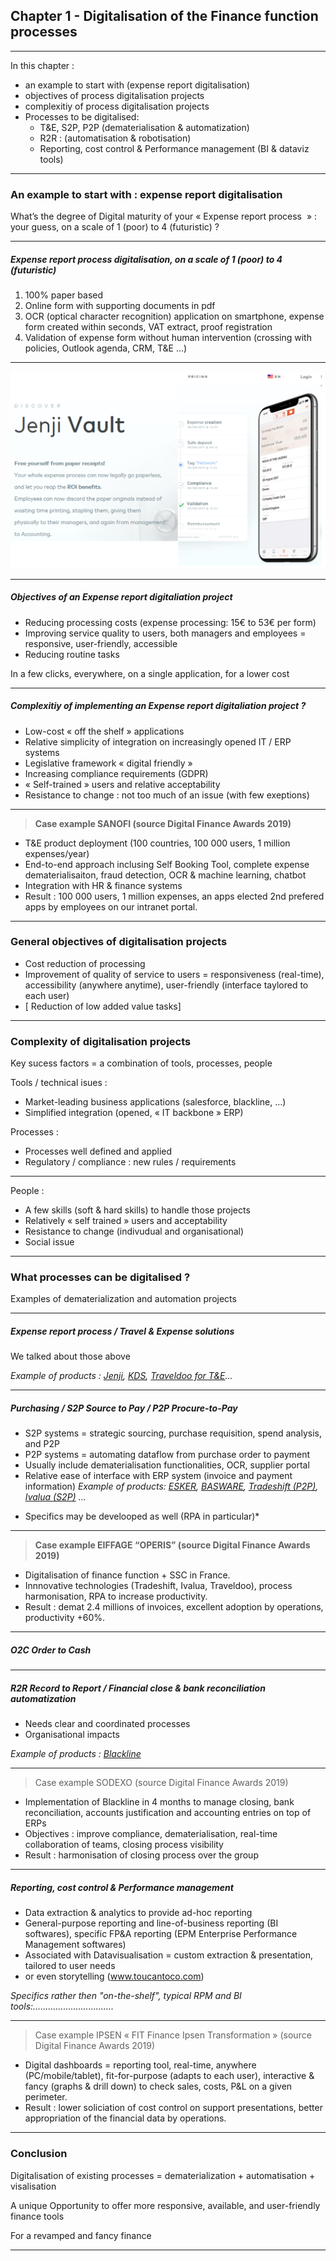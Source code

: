 ## Chapter 1 - Digitalisation of the Finance function processes

----

In this chapter :
- an example to start with (expense report digitalisation)
- objectives of process digitalisation projects
- complexitiy of process digitalisation projects
- Processes to be digitalised:
  - T&E, S2P, P2P (dematerialisation & automatization)
  - R2R : (automatisation & robotisation)
  - Reporting, cost control & Performance management (BI & dataviz tools) 

----

### An example to start with : expense report digitalisation    

What’s  the degree of Digital maturity of your « Expense report process  » : your guess, on a scale of 1 (poor) to 4 (futuristic) ?

----

##### Expense report process digitalisation, on a scale of 1 (poor) to 4 (futuristic)

1. 100% paper based
2. Online form with supporting documents in pdf
3. OCR (optical character recognition) application on smartphone, expense form created within seconds, VAT extract, proof registration
4. Validation of expense form without human intervention (crossing with policies, Outlook agenda, CRM, T&E ...)

----

<img src="images/Jenji.png" style="background:none; border:none; box-shadow:none;"/>

----

##### Objectives of an Expense report digitaliation project

- Reducing processing costs (expense processing: 15€ to 53€ per form) 
- Improving service quality to users, both managers and employees = responsive, user-friendly, accessible
- Reducing routine tasks   

In a few clicks, everywhere, on a single application, for a lower cost

----

##### Complexitiy of implementing an Expense report digitaliation project ? 

- Low-cost « off the shelf »  applications 
- Relative simplicity of integration on increasingly opened IT / ERP systems 
- Legislative framework « digital friendly » 
- Increasing compliance requirements (GDPR)
- « Self-trained » users and relative acceptability
- Resistance to change : not too much of an issue (with few exeptions)

----

> **Case example SANOFI (source Digital Finance Awards 2019)**   

- T&E product deployment (100 countries, 100 000 users, 1 million expenses/year)
- End-to-end approach inclusing Self Booking Tool, complete expense dematerialisaiton, fraud detection, OCR & machine learning, chatbot 
- Integration with HR & finance systems  
- Result : 100 000 users, 1 million expenses, an apps elected 2nd prefered apps by employees on our intranet portal.

----

### General objectives of digitalisation projects   
- Cost reduction of processing
- Improvement of quality of service to users = responsiveness (real-time), accessibility (anywhere anytime), user-friendly (interface taylored to each user)
- [ Reduction of low added value tasks] 

----

### Complexity of digitalisation projects      
Key sucess factors = a combination of tools, processes, people   

Tools / technical isues :
- Market-leading business applications (salesforce, blackline, …)
- Simplified integration (opened, « IT backbone » ERP)    

Processes :
- Processes well defined and applied
- Regulatory / compliance : new rules / requirements

----

People : 
- A few skills (soft & hard skills) to handle those projects
- Relatively « self trained » users and acceptability
- Resistance to change (indivudual and organisational)
- Social issue

----

### What processes can be digitalised ?    

Examples of dematerialization and automation projects

----

##### Expense report process / Travel & Expense solutions 

We talked about those above    

*Example of products : [Jenji](https://jenji.io/en), [KDS](https://www.kds.fr/), [Traveldoo for T&E](https://www.traveldoo.com/)...*

----

##### Purchasing / S2P Source to Pay / P2P Procure-to-Pay     

- S2P systems = strategic sourcing, purchase requisition, spend analysis, and P2P
- P2P systems = automating dataflow from purchase order to payment 
- Usually include dematerialisation functionalities, OCR, supplier portal
- Relative ease of interface with ERP system (invoice and payment information)
*Example of products: [ESKER](https://www.esker.co.uk/), [BASWARE](https://www.basware.com/en-gb), [Tradeshift (P2P)](https://tradeshift.com/), [Ivalua (S2P)](https://fr.ivalua.com/) ...*
* Specifics may be develooped as well (RPA in particular)*

----

> **Case example EIFFAGE “OPERIS” (source Digital Finance Awards 2019)**   

- Digitalisation of finance function + SSC in France. 
- Innnovative technologies (Tradeshift, Ivalua, Traveldoo), process harmonisation, RPA to increase productivity. 
- Result : demat 2.4 millions of invoices, excellent adoption by operations, productivity +60%.

----

##### O2C Order to Cash

----

##### R2R Record to Report / Financial close & bank reconciliation automatization 

- Needs clear and coordinated processes
- Organisational impacts   

*Example of products : [Blackline](https://www.blackline.com/)*

----

> Case example SODEXO (source Digital Finance Awards 2019)   

- Implementation of Blackline in 4 months to manage closing, bank reconciliation, accounts justification and accounting entries on top of ERPs
- Objectives : improve compliance, dematerialisation, real-time collaboration of teams, closing process visibility
- Result : harmonisation of closing process over the group

----

##### Reporting, cost control & Performance management 

- Data extraction & analytics to provide ad-hoc reporting
- General-purpose reporting and line-of-business reporting (BI softwares), specific FP&A reporting (EPM Enterprise Performance Management softwares)
- Associated with Datavisualisation = custom extraction & presentation, tailored to user needs 
- or even storytelling (www.toucantoco.com)

*Specifics rather then "on-the-shelf", typical RPM and BI tools:................................* 

----

> Case example IPSEN « FIT Finance Ipsen Transformation » (source Digital Finance Awards 2019)

- Digital dashboards = reporting tool, real-time, anywhere (PC/mobile/tablet), fit-for-purpose (adapts to each user), interactive & fancy (graphs & drill down) to check sales, costs, P&L on a given perimeter.
- Result : lower soliciation of cost control on support presentations, better appropriation of the financial data by operations.

----

### Conclusion   

Digitalisation of existing processes = dematerialization + automatisation + visalisation    

A unique Opportunity to offer more responsive, available, and user-friendly finance tools

For a revamped and fancy finance

----

